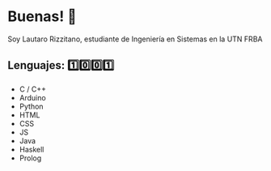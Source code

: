 # Buenas! 👋
Soy Lautaro Rizzitano, estudiante de Ingeniería en Sistemas en la UTN FRBA

## Lenguajes: 1️⃣0️⃣0️⃣1️⃣
- C / C++
- Arduino
- Python
- HTML
- CSS
- JS
- Java
- Haskell
- Prolog
